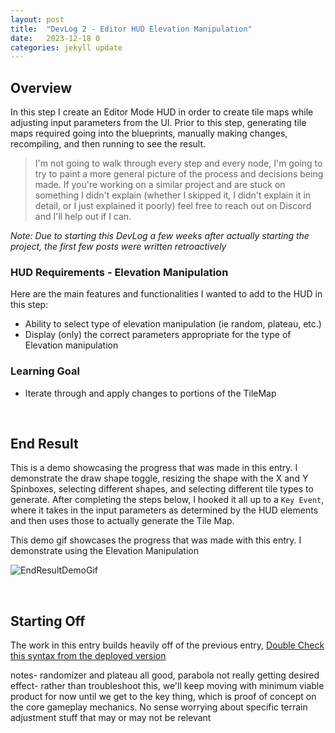 ```yaml
---
layout: post
title:  "DevLog 2 - Editor HUD Elevation Manipulation"
date:   2023-12-18 0
categories: jekyll update
---
```


## Overview 


In this step I create an Editor Mode HUD in order to create tile maps while adjusting input parameters from the UI. Prior to this step, generating tile maps required going into the blueprints, manually making changes, recompiling, and then running to see the result.

> I'm not going to walk through every step and every node, I'm going to try to paint a more general picture of the process and decisions being made. If you're working on a similar project and are stuck on something I didn't explain (whether I skipped it, I didn't explain it in detail, or I just explained it poorly) feel free to reach out on Discord and I'll help out if I can.

_Note: Due to starting this DevLog a few weeks after actually starting the project, the first few posts were written retroactively_

### HUD Requirements - Elevation Manipulation

Here are the main features and functionalities I wanted to add to the HUD in this step:

*  Ability to select type of elevation manipulation (ie random, plateau, etc.)
*  Display (only) the correct parameters appropriate for the type of Elevation manipulation

### Learning Goal

*  Iterate through and apply changes to portions of the TileMap

<br>

## End Result

This is a demo showcasing the progress that was made in this entry. I demonstrate the draw shape toggle, resizing the shape with the X and Y Spinboxes, selecting different shapes, and selecting different tile types to generate. After completing the steps below, I hooked it all up to a `Key Event`, where it takes in the input parameters as determined by the HUD elements and then uses those to actually generate the Tile Map. 

This demo gif showcases the progress that was made with this entry. I demonstrate using the Elevation Manipulation

![EndResultDemoGif](/static/2-editor-hud-elevation-manipulation-assets/EditorModeHUD-ElevationManipulation750.gif)

<br>

## Starting Off

The work in this entry builds heavily off of the previous entry, [Double Check this syntax from the deployed version](/jekyll/update/2023/12/16/editor-hud-tilemap-generation.html)


notes- randomizer and plateau all good, parabola not really getting desired effect- rather than troubleshoot this, we'll keep moving with minimum viable product for now until we get to the key thing, which is proof of concept on the core gameplay mechanics. No sense worrying about specific terrain adjustment stuff that may or may not be relevant